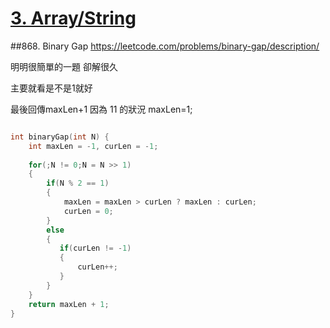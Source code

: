 # [3. Array/String](/arraystring.md)


##868. Binary Gap
https://leetcode.com/problems/binary-gap/description/


明明很簡單的一題 卻解很久

主要就看是不是1就好 

最後回傳maxLen+1  因為 11 的狀況 maxLen=1;

```c

int binaryGap(int N) {
    int maxLen = -1, curLen = -1;
    
    for(;N != 0;N = N >> 1)
    {
        if(N % 2 == 1)
        {
            maxLen = maxLen > curLen ? maxLen : curLen;
            curLen = 0;
        }
        else
        {
           if(curLen != -1)
           {
               curLen++;
           }
        }
    }
    return maxLen + 1;
}
```